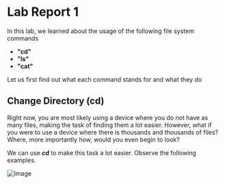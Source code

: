 # Lab Report 1
In this lab, we learned about the usage of the following file system commands
* **"cd"**
* **"ls"**
* **"cat"**

Let us first find out what each command stands for and what they do

**Change Directory (cd)**
---
Right now, you are most likely using a device where you do not have as many files, making the task of finding them a lot easier. However, what if you were to use a device where there is thousands and thousands of files? Where, more importantly how, would you even begin to look? 

We can use ***cd*** to make this task a lot easier. Observe the following examples. 

![Image](cdnoarg(2).png)


